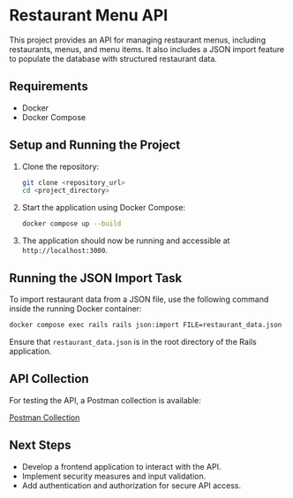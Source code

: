 # Restaurant Menu API

This project provides an API for managing restaurant menus, including restaurants, menus, and menu items. It also includes a JSON import feature to populate the database with structured restaurant data.

## Requirements

- Docker
- Docker Compose

## Setup and Running the Project

1. Clone the repository:
   ```sh
   git clone <repository_url>
   cd <project_directory>
   ```
2. Start the application using Docker Compose:
   ```sh
   docker compose up --build
   ```
3. The application should now be running and accessible at `http://localhost:3000`.

## Running the JSON Import Task

To import restaurant data from a JSON file, use the following command inside the running Docker container:

```sh
docker compose exec rails rails json:import FILE=restaurant_data.json
```

Ensure that `restaurant_data.json` is in the root directory of the Rails application.

## API Collection

For testing the API, a Postman collection is available:

[Postman Collection
](https://www.postman.com/lunar-module-technologist-86861193/restaurant-menu-api/collection/ykhtfpr/restaurant-api?action=share&creator=26121913)

## Next Steps

- Develop a frontend application to interact with the API.
- Implement security measures and input validation.
- Add authentication and authorization for secure API access.
